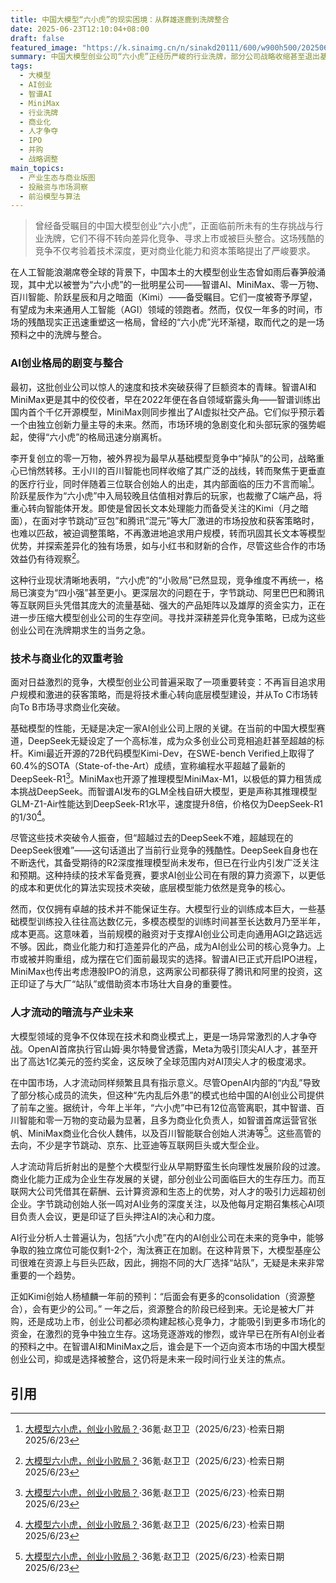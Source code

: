 ```yaml
---
title: 中国大模型“六小虎”的现实困境：从群雄逐鹿到洗牌整合
date: 2025-06-23T12:10:04+08:00
draft: false
featured_image: "https://k.sinaimg.cn/n/sinakd20111/600/w900h500/20250623/25a1-1a1872d632e5a75aa607630268761b86.jpg/w700d1q75cms.jpg"
summary: 中国大模型创业公司“六小虎”正经历严峻的行业洗牌，部分公司战略收缩甚至退出基础模型竞争，而智谱AI和MiniMax则积极寻求IPO。面对字节跳动等巨头的强大攻势和巨额的研发成本，创业公司被迫转向差异化和商业化，同时面临激烈的人才争夺战，预示着行业将迎来更深层次的资源整合与并购浪潮。
tags: 
  - 大模型
  - AI创业
  - 智谱AI
  - MiniMax
  - 行业洗牌
  - 商业化
  - 人才争夺
  - IPO
  - 并购
  - 战略调整
main_topics: 
  - 产业生态与商业版图
  - 投融资与市场洞察
  - 前沿模型与算法
---
```


> 曾经备受瞩目的中国大模型创业“六小虎”，正面临前所未有的生存挑战与行业洗牌，它们不得不转向差异化竞争、寻求上市或被巨头整合。这场残酷的竞争不仅考验着技术深度，更对商业化能力和资本策略提出了严峻要求。

在人工智能浪潮席卷全球的背景下，中国本土的大模型创业生态曾如雨后春笋般涌现，其中尤以被誉为“六小虎”的一批明星公司——智谱AI、MiniMax、零一万物、百川智能、阶跃星辰和月之暗面（Kimi）——备受瞩目。它们一度被寄予厚望，有望成为未来通用人工智能（AGI）领域的领跑者。然而，仅仅一年多的时间，市场的残酷现实正迅速重塑这一格局，曾经的“六小虎”光环渐褪，取而代之的是一场预料之中的洗牌与整合。

### AI创业格局的剧变与整合

最初，这批创业公司以惊人的速度和技术突破获得了巨额资本的青睐。智谱AI和MiniMax更是其中的佼佼者，早在2022年便在各自领域崭露头角——智谱训练出国内首个千亿开源模型，MiniMax则同步推出了AI虚拟社交产品。它们似乎预示着一个由独立创新力量主导的未来。然而，市场环境的急剧变化和头部玩家的强势崛起，使得“六小虎”的格局迅速分崩离析。

李开复创立的零一万物，被外界视为最早从基础模型竞争中“掉队”的公司，战略重心已悄然转移。王小川的百川智能也同样收缩了其广泛的战线，转而聚焦于更垂直的医疗行业，同时伴随着三位联合创始人的出走，其内部面临的压力不言而喻[^1]。阶跃星辰作为“六小虎”中入局较晚且估值相对靠后的玩家，也裁撤了C端产品，将重心转向智能体开发。即使是曾因长文本处理能力而备受关注的Kimi（月之暗面），在面对字节跳动“豆包”和腾讯“混元”等大厂激进的市场投放和获客策略时，也难以匹敌，被迫调整策略，不再激进地追求用户规模，转而巩固其长文本等模型优势，并探索差异化的独有场景，如与小红书和财新的合作，尽管这些合作的市场效益仍有待观察[^1]。

这种行业现状清晰地表明，“六小虎”的“小败局”已然显现，竞争维度不再统一，格局已演变为“四小强”甚至更小。更深层次的问题在于，字节跳动、阿里巴巴和腾讯等互联网巨头凭借其庞大的流量基础、强大的产品矩阵以及雄厚的资金实力，正在进一步压缩大模型创业公司的生存空间。寻找并深耕差异化竞争策略，已成为这些创业公司在洗牌期求生的当务之急。

### 技术与商业化的双重考验

面对日益激烈的竞争，大模型创业公司普遍采取了一项重要转变：不再盲目追求用户规模和激进的获客策略，而是将技术重心转向底层模型建设，并从To C市场转向To B市场寻求商业化突破。

基础模型的性能，无疑是决定一家AI创业公司上限的关键。在当前的中国大模型赛道，DeepSeek无疑设定了一个高标准，成为众多创业公司竞相追赶甚至超越的标杆。Kimi最近开源的72B代码模型Kimi-Dev，在SWE-bench Verified上取得了60.4%的SOTA（State-of-the-Art）成绩，宣称编程水平超越了最新的DeepSeek-R1[^1]。MiniMax也开源了推理模型MiniMax-M1，以极低的算力租赁成本挑战DeepSeek。而智谱AI发布的GLM全栈自研大模型，更是声称其推理模型GLM-Z1-Air性能达到DeepSeek-R1水平，速度提升8倍，价格仅为DeepSeek-R1的1/30[^1]。

尽管这些技术突破令人振奋，但“超越过去的DeepSeek不难，超越现在的DeepSeek很难”——这句话道出了当前行业竞争的残酷性。DeepSeek自身也在不断迭代，其备受期待的R2深度推理模型尚未发布，但已在行业内引发广泛关注和预期。这种持续的技术军备竞赛，要求AI创业公司在有限的算力资源下，以更低的成本和更优化的算法实现技术突破，底层模型能力依然是竞争的核心。

然而，仅仅拥有卓越的技术并不能保证生存。大模型行业的训练成本巨大，一些基础模型训练投入往往高达数亿元，多模态模型的训练时间甚至长达数月乃至半年，成本更高。这意味着，当前规模的融资对于支撑AI创业公司走向通用AGI之路远远不够。因此，商业化能力和打造差异化的产品，成为AI创业公司的核心竞争力。上市或被并购重组，成为摆在它们面前最现实的选择。智谱AI已正式开启IPO进程，MiniMax也传出考虑港股IPO的消息，这两家公司都获得了腾讯和阿里的投资，这正印证了与大厂“站队”或借助资本市场壮大自身的重要性。

### 人才流动的暗流与产业未来

大模型领域的竞争不仅体现在技术和商业模式上，更是一场异常激烈的人才争夺战。OpenAI首席执行官山姆·奥尔特曼曾透露，Meta为吸引顶尖AI人才，甚至开出了高达1亿美元的签约奖金，这反映了全球范围内对AI顶尖人才的极度渴求。

在中国市场，人才流动同样频繁且具有指示意义。尽管OpenAI内部的“内乱”导致了部分核心成员的流失，但这种“先内乱后外患”的模式也给中国的AI创业公司提供了前车之鉴。据统计，今年上半年，“六小虎”中已有12位高管离职，其中智谱、百川智能和零一万物的变动最为显著，且多为商业化负责人，如智谱首席运营官张帆、MiniMax商业化合伙人魏伟，以及百川智能联合创始人洪涛等[^1]。这些高管的去向，不少是字节跳动、京东、比亚迪等互联网巨头或大型企业。

人才流动背后折射出的是整个大模型行业从早期野蛮生长向理性发展阶段的过渡。商业化能力正成为企业生存发展的关键，部分创业公司面临巨大的生存压力。而互联网大公司凭借其在薪酬、云计算资源和生态上的优势，对人才的吸引力远超初创企业。字节跳动创始人张一鸣对AI业务的深度关注，以及他每月定期召集核心AI项目负责人会议，更是印证了巨头押注AI的决心和力度。

AI行业分析人士普遍认为，包括“六小虎”在内的AI创业公司在未来的竞争中，能够争取的独立席位可能仅剩1-2个，淘汰赛正在加剧。在这种背景下，大模型基座公司很难在资源上与巨头匹敌，因此，拥抱不同的大厂选择“站队”，无疑是未来非常重要的一个趋势。

正如Kimi创始人杨植麟一年前的预判：“后面会有更多的consolidation（资源整合），会有更少的公司。” 一年之后，资源整合的阶段已经到来。无论是被大厂并购，还是成功上市，创业公司都必须构建起核心竞争力，才能吸引到更多市场化的资金，在激烈的竞争中独立生存。这场竞逐游戏的惨烈，或许早已在所有AI创业者的预料之中。在智谱AI和MiniMax之后，谁会是下一个迈向资本市场的中国大模型创业公司，抑或是选择被整合，这仍将是未来一段时间行业关注的焦点。

## 引用
[^1]: [大模型六小虎，创业小败局？](https://m.36kr.com/p/3348449103158146)·36氪·赵卫卫（2025/6/23）·检索日期2025/6/23
[^2]: [留给王小川的时间不多了](https://mp.ofweek.com/ai/a956714294557)·维科号·（2025/5/19）·检索日期2025/6/23
